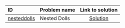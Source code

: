 | ID | Problem name | Link to solution |
|:---|:---|:---:|
| [nesteddolls](https://open.kattis.com/problems/nesteddolls) | Nested Dolls | [Solution](https://github.com/versenyi98/kattis-solutions/tree/main/solutions/nesteddolls)|
